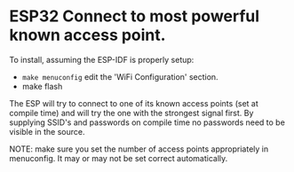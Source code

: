 # ESP32 Connect to most powerful known access point. #

To install, assuming the ESP-IDF is properly setup:

- `make menuconfig` edit the 'WiFi Configuration' section.
- make flash

The ESP will try to connect to one of its known access points (set at compile 
time) and will try the one with the strongest signal first. By supplying 
SSID's and passwords on compile time no passwords need to be visible in the
source.

NOTE: make sure you set the number of access points appropriately in
menuconfig.  It may or may not be set correct automatically.

